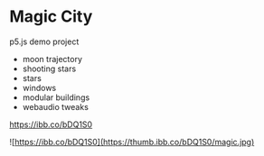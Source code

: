 # Magic City
p5.js demo project

* moon trajectory
* shooting stars
* stars
* windows
* modular buildings
* webaudio tweaks

https://ibb.co/bDQ1S0


![https://ibb.co/bDQ1S0](https://thumb.ibb.co/bDQ1S0/magic.jpg)
